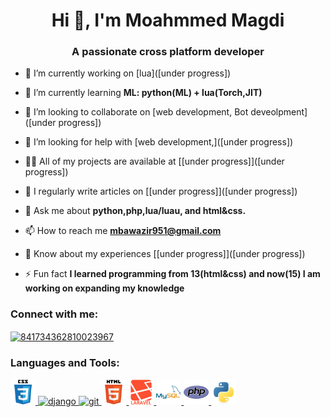<h1 align="center">Hi 👋, I'm Moahmmed Magdi</h1>
<h3 align="center">A passionate cross platform developer</h3>

- 🔭 I’m currently working on [lua]([under progress])

- 🌱 I’m currently learning **ML: python(ML) + lua(Torch,JIT)**

- 👯 I’m looking to collaborate on [web development, Bot deveolpment]([under progress])

- 🤝 I’m looking for help with [web development,]([under progress])

- 👨‍💻 All of my projects are available at [[under progress]]([under progress])

- 📝 I regularly write articles on [[under progress]]([under progress])

- 💬 Ask me about **python,php,lua/luau, and html&css.**

- 📫 How to reach me **mbawazir951@gmail.com**

- 📄 Know about my experiences [[under progress]]([under progress])

- ⚡ Fun fact **I learned programming from 13(html&css) and now(15) I am working on expanding my knowledge**

<h3 align="left">Connect with me:</h3>
<p align="left">
<a href="https://discord.gg/841734362810023967" target="blank"><img align="center" src="https://raw.githubusercontent.com/rahuldkjain/github-profile-readme-generator/master/src/images/icons/Social/discord.svg" alt="841734362810023967" height="30" width="40" /></a>
</p>

<h3 align="left">Languages and Tools:</h3>
<p align="left"> <a href="https://www.w3schools.com/css/" target="_blank" rel="noreferrer"> <img src="https://raw.githubusercontent.com/devicons/devicon/master/icons/css3/css3-original-wordmark.svg" alt="css3" width="40" height="40"/> </a> <a href="https://www.djangoproject.com/" target="_blank" rel="noreferrer"> <img src="https://cdn.worldvectorlogo.com/logos/django.svg" alt="django" width="40" height="40"/> </a> <a href="https://git-scm.com/" target="_blank" rel="noreferrer"> <img src="https://www.vectorlogo.zone/logos/git-scm/git-scm-icon.svg" alt="git" width="40" height="40"/> </a> <a href="https://www.w3.org/html/" target="_blank" rel="noreferrer"> <img src="https://raw.githubusercontent.com/devicons/devicon/master/icons/html5/html5-original-wordmark.svg" alt="html5" width="40" height="40"/> </a> <a href="https://laravel.com/" target="_blank" rel="noreferrer"> <img src="https://raw.githubusercontent.com/devicons/devicon/master/icons/laravel/laravel-plain-wordmark.svg" alt="laravel" width="40" height="40"/> </a> <a href="https://www.mysql.com/" target="_blank" rel="noreferrer"> <img src="https://raw.githubusercontent.com/devicons/devicon/master/icons/mysql/mysql-original-wordmark.svg" alt="mysql" width="40" height="40"/> </a> <a href="https://www.php.net" target="_blank" rel="noreferrer"> <img src="https://raw.githubusercontent.com/devicons/devicon/master/icons/php/php-original.svg" alt="php" width="40" height="40"/> </a> <a href="https://www.python.org" target="_blank" rel="noreferrer"> <img src="https://raw.githubusercontent.com/devicons/devicon/master/icons/python/python-original.svg" alt="python" width="40" height="40"/> </a> </p>
